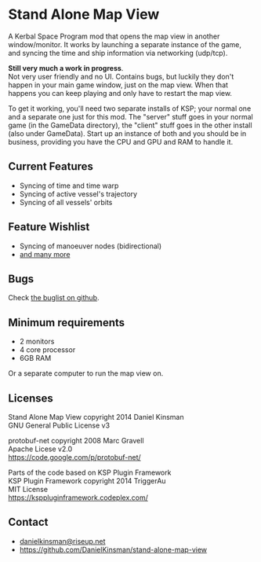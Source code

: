 Stand Alone Map View
====================

A Kerbal Space Program mod that opens the map view in another window/monitor.
It works by launching a separate instance of the game, and syncing the time
and ship information via networking (udp/tcp).

**Still very much a work in progress**.  
Not very user friendly and no UI. Contains bugs, but luckily they don't
happen in your main game window, just on the map view. When that happens you
can keep playing and only have to restart the map view.

To get it working, you'll need two separate installs of KSP; your normal one
and a separate one just for this mod. The "server" stuff goes in your normal
game (in the GameData directory), the "client" stuff goes in the other
install (also under GameData). Start up an instance of both and you should
be in business, providing you have the CPU and GPU and RAM to handle it.

Current Features
----------------

* Syncing of time and time warp
* Syncing of active vessel's trajectory
* Syncing of all vessels' orbits

Feature Wishlist
----------------

* Syncing of manoeuver nodes (bidirectional)
* [and many more][1]

[1]: https://github.com/DanielKinsman/stand-alone-map-view/issues?labels=enhancement&page=1&state=open

Bugs
----

Check [the buglist on github][2].

[2]: https://github.com/DanielKinsman/stand-alone-map-view/issues?labels=bug&page=1&state=open

Minimum requirements
--------------------

* 2 monitors
* 4 core processor
* 6GB RAM

Or a separate computer to run the map view on.

Licenses
--------

Stand Alone Map View copyright 2014 Daniel Kinsman  
GNU General Public License v3

protobuf-net copyright 2008 Marc Gravell  
Apache Licese v2.0  
https://code.google.com/p/protobuf-net/

Parts of the code based on KSP Plugin Framework  
KSP Plugin Framework copyright 2014 TriggerAu  
MIT License  
https://ksppluginframework.codeplex.com/

Contact
-------

* danielkinsman@riseup.net
* https://github.com/DanielKinsman/stand-alone-map-view
